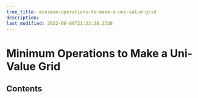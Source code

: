 ```yaml
---
tree_title: minimum-operations-to-make-a-uni-value-grid
description: 
last_modified: 2022-06-09T21:23:28.2328
---
```


# Minimum Operations to Make a Uni-Value Grid

## Contents
